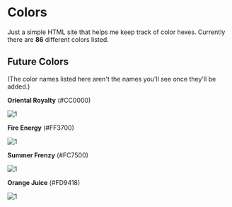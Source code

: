 # Colors

Just a simple HTML site that helps me keep track of color hexes. Currently there are **86** different colors listed.


## Future Colors

(The color names listed here aren't the names you'll see once they'll be added.)

**Oriental Royalty** (#CC0000)

![1](https://dummyimage.com/100x100/cc0000/cc0000) 


**Fire Energy** (#FF3700)

![1](https://dummyimage.com/100x100/ff3700/ff3700)


**Summer Frenzy** (#FC7500)

![1](https://dummyimage.com/100x100/fc7500/fc7500)


**Orange Juice** (#FD9418)

![1](https://dummyimage.com/100x100/fd9418/fd9418)




